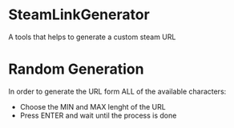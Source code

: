 # SteamLinkGenerator
A tools that helps to generate a custom steam URL


# Random Generation
In order to generate the URL form ALL of the available characters:
<ul>
  <li>Choose the MIN and MAX lenght of the URL</li>
  <li>Press ENTER and wait until the process is done</li>
<ul>
